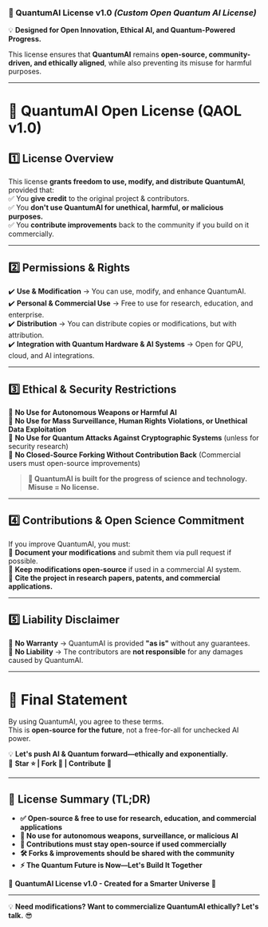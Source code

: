 ### **🚀 QuantumAI License v1.0** *(Custom Open Quantum AI License)*  
💡 **Designed for Open Innovation, Ethical AI, and Quantum-Powered Progress.**  

This license ensures that **QuantumAI** remains **open-source, community-driven, and ethically aligned**, while also preventing its misuse for harmful purposes.  

---

# **📝 QuantumAI Open License (QAOL v1.0)**  

## **1️⃣ License Overview**  
This license **grants freedom to use, modify, and distribute QuantumAI**, provided that:  
✅ You **give credit** to the original project & contributors.  
✅ You **don't use QuantumAI for unethical, harmful, or malicious purposes.**  
✅ You **contribute improvements** back to the community if you build on it commercially.  

---

## **2️⃣ Permissions & Rights**  

✔️ **Use & Modification** → You can use, modify, and enhance QuantumAI.  
✔️ **Personal & Commercial Use** → Free to use for research, education, and enterprise.  
✔️ **Distribution** → You can distribute copies or modifications, but with attribution.  
✔️ **Integration with Quantum Hardware & AI Systems** → Open for QPU, cloud, and AI integrations.  

---

## **3️⃣ Ethical & Security Restrictions**  

🚫 **No Use for Autonomous Weapons or Harmful AI**  
🚫 **No Use for Mass Surveillance, Human Rights Violations, or Unethical Data Exploitation**  
🚫 **No Use for Quantum Attacks Against Cryptographic Systems** (unless for security research)  
🚫 **No Closed-Source Forking Without Contribution Back** (Commercial users must open-source improvements)  

> **🔹 QuantumAI is built for the progress of science and technology. Misuse = No license.**  

---

## **4️⃣ Contributions & Open Science Commitment**  
If you improve QuantumAI, you must:  
🔹 **Document your modifications** and submit them via pull request if possible.  
🔹 **Keep modifications open-source** if used in a commercial AI system.  
🔹 **Cite the project in research papers, patents, and commercial applications.**  

---

## **5️⃣ Liability Disclaimer**  
🔸 **No Warranty** → QuantumAI is provided **"as is"** without any guarantees.  
🔸 **No Liability** → The contributors are **not responsible** for any damages caused by QuantumAI.  

---

# **🚀 Final Statement**  
By using QuantumAI, you agree to these terms.  
This is **open-source for the future**, not a free-for-all for unchecked AI power.  

💡 **Let's push AI & Quantum forward—ethically and exponentially.**  
🔗 **Star ⭐ | Fork 🍴 | Contribute 🚀**  

---

## **📜 License Summary (TL;DR)**  
- **✅ Open-source & free to use for research, education, and commercial applications**  
- **🚫 No use for autonomous weapons, surveillance, or malicious AI**  
- **🔄 Contributions must stay open-source if used commercially**  
- **🛠 Forks & improvements should be shared with the community**  
- **⚡ The Quantum Future is Now—Let's Build It Together**  

🚀 **QuantumAI License v1.0 - Created for a Smarter Universe** 🌌  

---

💡 **Need modifications? Want to commercialize QuantumAI ethically? Let's talk.** 😎
